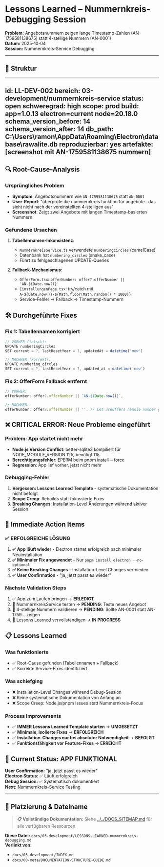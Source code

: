 # Lessons Learned – Nummernkreis-Debugging Session

**Problem:** Angebotsnummern zeigen lange Timestamp-Zahlen (AN-1759581138675) statt 4-stellige Nummern (AN-0001)  
**Datum:** 2025-10-04  
**Session:** Nummernkreis-Service Debugging

---

## 📑 Struktur
---
id: LL-DEV-002
bereich: 03-development/nummernkreis-service
status: open
schweregrad: high
scope: prod
build: app=1.0.13 electron=current node=20.18.0
schema_version_before: 14
schema_version_after: 14
db_path: C:\Users\ramon\AppData\Roaming\Electron\database\rawalite.db
reproduzierbar: yes
artefakte: [screenshot mit AN-1759581138675 nummern]
---

## 🔍 Root-Cause-Analysis

### Ursprüngliches Problem
- **Symptom**: Angebotsnummern wie `AN-1759581138675` statt `AN-0001`
- **User-Report**: "überprüfe die nummernkreis funktion für angebote.. das sieht nicht nach der voreinstellten 4-stelligen aus"
- **Screenshot**: Zeigt zwei Angebote mit langen Timestamp-basierten Nummern

### Gefundene Ursachen
1. **Tabellennamen-Inkonsistenz**: 
   - `NummernkreisService.ts` verwendete `numberingCircles` (camelCase)
   - Datenbank hat `numbering_circles` (snake_case)
   - Führt zu fehlgeschlagenen UPDATE-Queries

2. **Fallback-Mechanismus**:
   - `OfferForm.tsx`: `offerNumber: offer?.offerNumber || 'AN-${Date.now()}'`
   - `EinstellungenPage.tsx`: try/catch mit `A-${Date.now()}-${Math.floor(Math.random() * 1000)}`
   - Service-Fehler → Fallback → Timestamp-Nummern

## 🛠️ Durchgeführte Fixes

### Fix 1: Tabellennamen korrigiert
```typescript
// VORHER (falsch):
UPDATE numberingCircles 
SET current = ?, lastResetYear = ?, updatedAt = datetime('now')

// NACHHER (korrekt):
UPDATE numbering_circles 
SET current = ?, lastResetYear = ?, updated_at = datetime('now')
```

### Fix 2: OfferForm Fallback entfernt
```typescript
// VORHER:
offerNumber: offer?.offerNumber || `AN-${Date.now()}`,

// NACHHER:
offerNumber: offer?.offerNumber || '', // Let useOffers handle number generation
```

## ❌ CRITICAL ERROR: Neue Probleme eingeführt

### Problem: App startet nicht mehr
- **Node.js Version Conflict**: better-sqlite3 kompiliert für NODE_MODULE_VERSION 125, benötigt 115
- **Berechtigungsfehler**: EPERM beim pnpm install --force
- **Regression**: App lief vorher, jetzt nicht mehr

### Debugging-Fehler
1. **Vergessen: Lessons Learned Template** - systematische Dokumentation nicht befolgt
2. **Scope Creep**: Rebuilds statt fokussierte Fixes
3. **Breaking Changes**: Installation-Level Änderungen während aktiver Session

## 🚨 Immediate Action Items

### ✅ ERFOLGREICHE LÖSUNG
1. **✅ App läuft wieder** - Electron startet erfolgreich nach minimaler Neuinstallation
2. **✅ Minimaler Fix angewendet** - Nur `pnpm install electron --no-optional`
3. **✅ Keine Breaking Changes** - Installation-Level Changes vermieden
4. **✅ User Confirmation** - "ja, jetzt passt es wieder"

### Nächste Validation Steps
1. ✅ App zum Laufen bringen → **ERLEDIGT**
2. 🔄 NummernkreisService testen → **PENDING**: Teste neues Angebot
3. 🔄 4-stellige Nummern validieren → **PENDING**: Sollte AN-0001 statt AN-1759... zeigen
4. 🔄 Lessons Learned vervollständigen → **IN PROGRESS**

## 📋 Lessons Learned

### Was funktionierte
- ✅ Root-Cause gefunden (Tabellennamen + Fallback)
- ✅ Korrekte Service-Fixes identifiziert

### Was schiefging
- ❌ Installation-Level Changes während Debug-Session
- ❌ Keine systematische Dokumentation von Anfang an
- ❌ Scope Creep: Node.js/pnpm Issues statt Nummernkreis-Focus

### Process Improvements
- ✅ **IMMER Lessons Learned Template starten** → **UMGESETZT**
- ✅ **Minimale, isolierte Fixes** → **ERFOLGREICH**
- ✅ **Installation-Changes nur bei absoluter Notwendigkeit** → **BEFOLGT**
- ✅ **Funktionsfähigkeit vor Feature-Fixes** → **ERREICHT**

## 🎯 Current Status: APP FUNKTIONAL

**User Confirmation:** "ja, jetzt passt es wieder"  
**Electron Status:** ✅ Läuft erfolgreich  
**Debug Session:** ✅ Systematisch dokumentiert  
**Next:** Nummernkreis-Service Testing

---

## 📍 Platzierung & Dateiname

> **📋 Vollständige Dokumentation:** Siehe [../../DOCS_SITEMAP.md](../../DOCS_SITEMAP.md) für alle verfügbaren Ressourcen.

**Diese Datei:** `docs/03-development/LESSONS-LEARNED-nummernkreis-debugging.md`  
**Verlinkt von:**  
- `docs/03-development/INDEX.md`  
- `docs/00-meta/DOCUMENTATION-STRUCTURE-GUIDE.md`